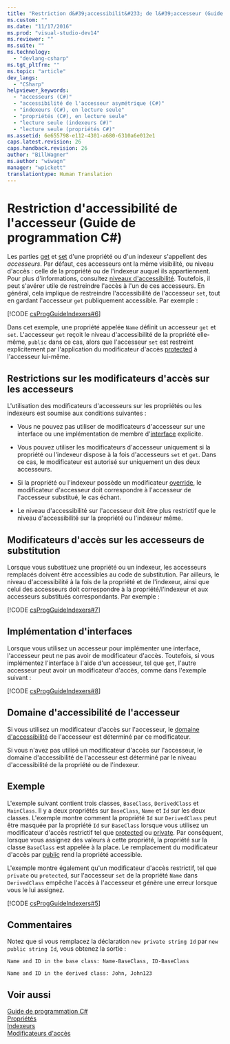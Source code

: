 ```yaml
---
title: "Restriction d&#39;accessibilit&#233; de l&#39;accesseur (Guide de programmation C#) | Microsoft Docs"
ms.custom: ""
ms.date: "11/17/2016"
ms.prod: "visual-studio-dev14"
ms.reviewer: ""
ms.suite: ""
ms.technology: 
  - "devlang-csharp"
ms.tgt_pltfrm: ""
ms.topic: "article"
dev_langs: 
  - "CSharp"
helpviewer_keywords: 
  - "accesseurs (C#)"
  - "accessibilité de l'accesseur asymétrique (C#)"
  - "indexeurs (C#), en lecture seule"
  - "propriétés (C#), en lecture seule"
  - "lecture seule (indexeurs C#)"
  - "lecture seule (propriétés C#)"
ms.assetid: 6e655798-e112-4301-a680-6310a6e012e1
caps.latest.revision: 26
caps.handback.revision: 26
author: "BillWagner"
ms.author: "wiwagn"
manager: "wpickett"
translationtype: Human Translation
---
```

# Restriction d&#39;accessibilit&#233; de l&#39;accesseur (Guide de programmation C#)
Les parties [get](../../../csharp/language-reference/keywords/get.md) et [set](../../../csharp/language-reference/keywords/set.md) d'une propriété ou d'un indexeur s'appellent des *accesseurs*.  Par défaut, ces accesseurs ont la même visibilité, ou niveau d'accès : celle de la propriété ou de l'indexeur auquel ils appartiennent.  Pour plus d'informations, consultez [niveaux d'accessibilité](../../../csharp/language-reference/keywords/accessibility-levels.md).  Toutefois, il peut s'avérer utile de restreindre l'accès à l'un de ces accesseurs.  En général, cela implique de restreindre l'accessibilité de l'accesseur `set`, tout en gardant l'accesseur `get` publiquement accessible.  Par exemple :  
  
 [!CODE [csProgGuideIndexers#6](../CodeSnippet/VS_Snippets_VBCSharp/csProgGuideIndexers#6)]  
  
 Dans cet exemple, une propriété appelée `Name` définit un accesseur `get` et `set`.  L'accesseur `get` reçoit le niveau d'accessibilité de la propriété elle\-même, `public` dans ce cas, alors que l'accesseur `set` est restreint explicitement par l'application du modificateur d'accès [protected](../../../csharp/language-reference/keywords/protected.md) à l'accesseur lui\-même.  
  
## Restrictions sur les modificateurs d'accès sur les accesseurs  
 L'utilisation des modificateurs d'accesseurs sur les propriétés ou les indexeurs est soumise aux conditions suivantes :  
  
-   Vous ne pouvez pas utiliser de modificateurs d'accesseur sur une interface ou une implémentation de membre d'[interface](../../../csharp/language-reference/keywords/interface.md) explicite.  
  
-   Vous pouvez utiliser les modificateurs d'accesseur uniquement si la propriété ou l'indexeur dispose à la fois d'accesseurs `set` et `get`.  Dans ce cas, le modificateur est autorisé sur uniquement un des deux accesseurs.  
  
-   Si la propriété ou l'indexeur possède un modificateur [override](../../../csharp/language-reference/keywords/override.md), le modificateur d'accesseur doit correspondre à l'accesseur de l'accesseur substitué, le cas échant.  
  
-   Le niveau d'accessibilité sur l'accesseur doit être plus restrictif que le niveau d'accessibilité sur la propriété ou l'indexeur même.  
  
## Modificateurs d'accès sur les accesseurs de substitution  
 Lorsque vous substituez une propriété ou un indexeur, les accesseurs remplacés doivent être accessibles au code de substitution.  Par ailleurs, le niveau d'accessibilité à la fois de la propriété et de l'indexeur, ainsi que celui des accesseurs doit correspondre à la propriété\/l'indexeur et aux accesseurs substitués correspondants.  Par exemple :  
  
 [!CODE [csProgGuideIndexers#7](../CodeSnippet/VS_Snippets_VBCSharp/csProgGuideIndexers#7)]  
  
## Implémentation d'interfaces  
 Lorsque vous utilisez un accesseur pour implémenter une interface, l'accesseur peut ne pas avoir de modificateur d'accès.  Toutefois, si vous implémentez l'interface à l'aide d'un accesseur, tel que `get`, l'autre accesseur peut avoir un modificateur d'accès, comme dans l'exemple suivant :  
  
 [!CODE [csProgGuideIndexers#8](../CodeSnippet/VS_Snippets_VBCSharp/csProgGuideIndexers#8)]  
  
## Domaine d'accessibilité de l'accesseur  
 Si vous utilisez un modificateur d'accès sur l'accesseur, le [domaine d'accessibilité](../../../csharp/language-reference/keywords/accessibility-domain.md) de l'accesseur est déterminé par ce modificateur.  
  
 Si vous n'avez pas utilisé un modificateur d'accès sur l'accesseur, le domaine d'accessibilité de l'accesseur est déterminé par le niveau d'accessibilité de la propriété ou de l'indexeur.  
  
## Exemple  
 L'exemple suivant contient trois classes, `BaseClass`, `DerivedClass` et `MainClass`.  Il y a deux propriétés sur `BaseClass`, `Name` et `Id` sur les deux classes.  L'exemple montre comment la propriété `Id` sur `DerivedClass` peut être masquée par la propriété `Id` sur `BaseClass` lorsque vous utilisez un modificateur d'accès restrictif tel que [protected](../../../csharp/language-reference/keywords/protected.md) ou [private](../../../csharp/language-reference/keywords/private.md).  Par conséquent, lorsque vous assignez des valeurs à cette propriété, la propriété sur la classe `BaseClass` est appelée à la place.  Le remplacement du modificateur d'accès par [public](../../../csharp/language-reference/keywords/public.md) rend la propriété accessible.  
  
 L'exemple montre également qu'un modificateur d'accès restrictif, tel que `private` ou `protected`, sur l'accesseur `set` de la propriété `Name` dans `DerivedClass` empêche l'accès à l'accesseur et génère une erreur lorsque vous le lui assignez.  
  
 [!CODE [csProgGuideIndexers#5](../CodeSnippet/VS_Snippets_VBCSharp/csProgGuideIndexers#5)]  
  
## Commentaires  
 Notez que si vous remplacez la déclaration `new private string Id` par `new public string Id`, vous obtenez la sortie :  
  
 `Name and ID in the base class: Name-BaseClass, ID-BaseClass`  
  
 `Name and ID in the derived class: John, John123`  
  
## Voir aussi  
 [Guide de programmation C\#](../../../csharp/programming-guide/index.md)   
 [Propriétés](../../../csharp/programming-guide/classes-and-structs/properties.md)   
 [Indexeurs](../../../csharp/programming-guide/indexers/index.md)   
 [Modificateurs d'accès](../../../csharp/programming-guide/classes-and-structs/access-modifiers.md)